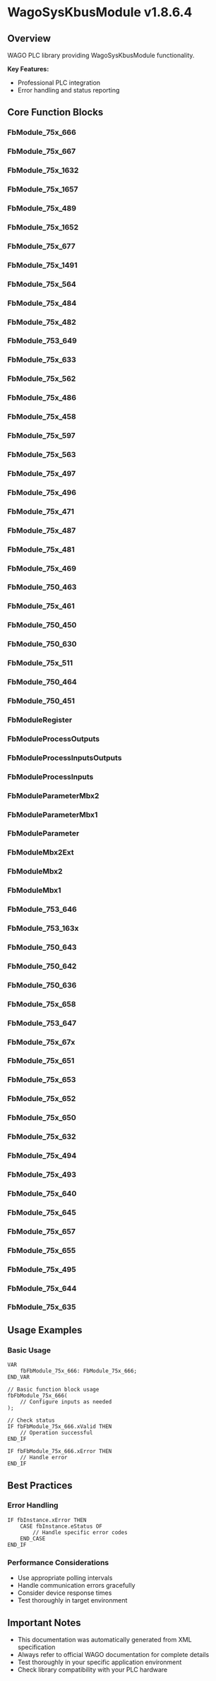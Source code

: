 # WagoSysKbusModule v1.8.6.4

## Overview
WAGO PLC library providing WagoSysKbusModule functionality.

**Key Features:**
- Professional PLC integration
- Error handling and status reporting

## Core Function Blocks

### FbModule_75x_666
### FbModule_75x_667
### FbModule_75x_1632
### FbModule_75x_1657
### FbModule_75x_489
### FbModule_75x_1652
### FbModule_75x_677
### FbModule_75x_1491
### FbModule_75x_564
### FbModule_75x_484
### FbModule_75x_482
### FbModule_753_649
### FbModule_75x_633
### FbModule_75x_562
### FbModule_75x_486
### FbModule_75x_458
### FbModule_75x_597
### FbModule_75x_563
### FbModule_75x_497
### FbModule_75x_496
### FbModule_75x_471
### FbModule_75x_487
### FbModule_75x_481
### FbModule_75x_469
### FbModule_750_463
### FbModule_75x_461
### FbModule_750_450
### FbModule_750_630
### FbModule_75x_511
### FbModule_750_464
### FbModule_750_451
### FbModuleRegister
### FbModuleProcessOutputs
### FbModuleProcessInputsOutputs
### FbModuleProcessInputs
### FbModuleParameterMbx2
### FbModuleParameterMbx1
### FbModuleParameter
### FbModuleMbx2Ext
### FbModuleMbx2
### FbModuleMbx1
### FbModule_753_646
### FbModule_753_163x
### FbModule_750_643
### FbModule_750_642
### FbModule_750_636
### FbModule_75x_658
### FbModule_753_647
### FbModule_75x_67x
### FbModule_75x_651
### FbModule_75x_653
### FbModule_75x_652
### FbModule_75x_650
### FbModule_75x_632
### FbModule_75x_494
### FbModule_75x_493
### FbModule_75x_640
### FbModule_75x_645
### FbModule_75x_657
### FbModule_75x_655
### FbModule_75x_495
### FbModule_75x_644
### FbModule_75x_635
## Usage Examples

### Basic Usage
```iec
VAR
    fbFbModule_75x_666: FbModule_75x_666;
END_VAR

// Basic function block usage
fbFbModule_75x_666(
    // Configure inputs as needed
);

// Check status
IF fbFbModule_75x_666.xValid THEN
    // Operation successful
END_IF

IF fbFbModule_75x_666.xError THEN
    // Handle error
END_IF
```

## Best Practices

### Error Handling
```iec
IF fbInstance.xError THEN
    CASE fbInstance.eStatus OF
        // Handle specific error codes
    END_CASE
END_IF
```

### Performance Considerations
- Use appropriate polling intervals
- Handle communication errors gracefully
- Consider device response times
- Test thoroughly in target environment

## Important Notes

- This documentation was automatically generated from XML specification
- Always refer to official WAGO documentation for complete details
- Test thoroughly in your specific application environment
- Check library compatibility with your PLC hardware

